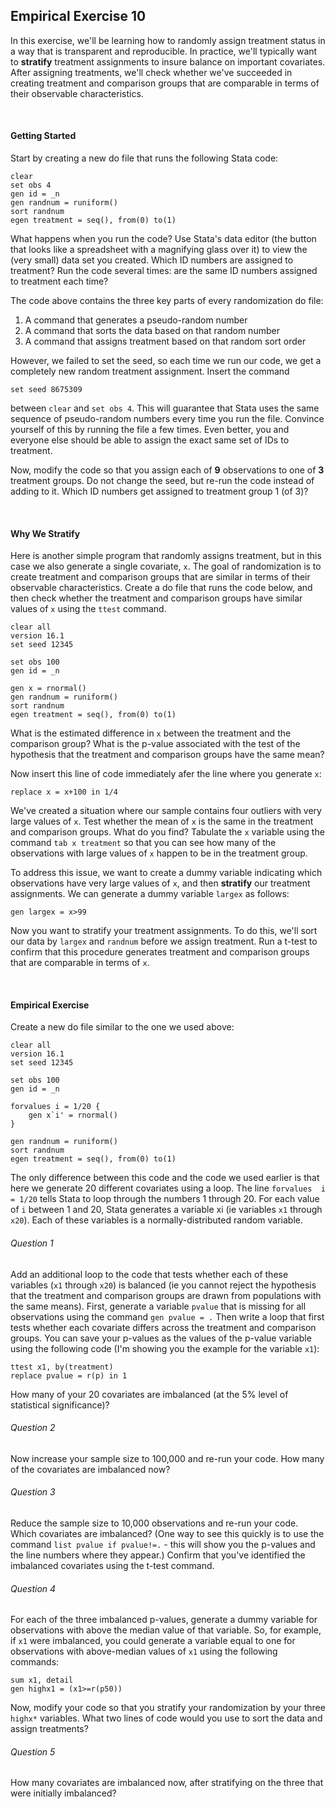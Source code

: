 ## Empirical Exercise 10

In this exercise, we'll be learning how to randomly assign treatment status in a way 
that is transparent and reproducible.  In practice, we'll typically want to 
**stratify** treatment assignments to insure balance on important covariates.  After 
assigning treatments, we'll check whether we've succeeded in creating treatment 
and comparison groups that are comparable in terms of their observable characteristics.

<br>

#### Getting Started

Start by creating a new do file that runs the following Stata code:

```
clear
set obs 4
gen id = _n 
gen randnum = runiform()
sort randnum
egen treatment = seq(), from(0) to(1)
```

What happens when you run the code?  Use Stata's data editor (the button that looks like 
a spreadsheet with a magnifying glass over it) to view the (very small) data set you 
created.  Which ID numbers are assigned to treatment?  Run the code several times:  are 
the same ID numbers assigned to treatment each time?  

The code above contains the three key parts of every randomization do file:  

1. A command that generates a pseudo-random number 
2. A command that sorts the data based on that random number
3. A command that assigns treatment based on that random sort order

However, we failed to set the seed, so each time we run our code, we get a 
completely new random treatment assignment.  Insert the command 

```
set seed 8675309 
```

between `clear` and `set obs 4`.  This will guarantee that Stata uses the 
same sequence of pseudo-random numbers every time you run the file.  Convince 
yourself of this by running the file a few times.  Even better, you and 
everyone else should be able to assign the exact same set of IDs to 
treatment.  

Now, modify the code so that you assign each of **9** observations to one of **3** 
treatment groups.  Do not change the seed, but re-run the code instead of adding to 
it.  Which ID numbers get assigned to treatment group 1 (of 3)?

<br>

#### Why We Stratify

Here is another simple program that randomly assigns treatment, but in this case
we also generate a single covariate, `x`.  The goal of randomization is to 
create treatment and comparison groups that are similar in terms of their 
observable characteristics.  Create a do file that runs the code below, 
and then check whether the treatment and comparison groups have similar 
values of `x` using the `ttest` command.

```
clear all
version 16.1
set seed 12345

set obs 100
gen id = _n 

gen x = rnormal()
gen randnum = runiform()
sort randnum
egen treatment = seq(), from(0) to(1)
```

What is the estimated difference in `x` between the treatment and the comparison 
group?  What is the p-value associated with the test of the hypothesis that 
the treatment and comparison groups have the same mean?

Now insert this line of code immediately afer the line where you generate `x`:

```
replace x = x+100 in 1/4
```

We've created a situation where our sample contains four outliers with very large 
values of `x`.  Test whether the mean of `x` is the same in the treatment and 
comparison groups.  What do you find?  Tabulate the `x` variable using the command `tab x treatment` 
so that you can see how many of the observations with large values of `x` happen to be 
in the treatment group.

To address this issue, we want to create a dummy variable indicating which observations 
have very large values of `x`, and then **stratify** our treatment assignments.    We 
can generate a dummy variable `largex` as follows:

```
gen largex = x>99
```

Now you want to stratify your treatment assignments.  To do this, we'll sort 
our data by `largex` and `randnum` before we assign treatment.  Run a t-test 
to confirm that this procedure generates treatment and comparison groups 
that are comparable in terms of `x`.

<br>

#### Empirical Exercise

Create a new do file similar to the one we used above:

```
clear all
version 16.1
set seed 12345

set obs 100
gen id = _n 

forvalues i = 1/20 {
	gen x`i' = rnormal()
}

gen randnum = runiform()
sort randnum
egen treatment = seq(), from(0) to(1)
```

The only difference between this code and the code we used earlier is that 
here we generate 20 different covariates using a loop.  The line `forvalues  i = 1/20` 
tells Stata to loop through the numbers 1 through 20.  For each value of `i` between 1 and 20, 
Stata generates a variable xi (ie variables `x1` through `x20`).  Each of these variables is a 
normally-distributed random variable.  

###### Question 1

Add an additional loop to the code that tests whether each of these variables (`x1` through `x20`) is 
balanced (ie you cannot reject the hypothesis that the treatment and comparison groups are 
drawn from populations with the same means).  First, generate a variable `pvalue` that is missing 
for all observations using the command `gen pvalue = .`  Then write a loop that first tests whether 
each covariate differs across the treatment and comparison groups.  You can save your p-values 
as the values of the p-value variable using the following code (I'm showing you the example for the variable `x1`):

```
ttest x1, by(treatment)
replace pvalue = r(p) in 1
```

How many of your 20 covariates are imbalanced (at the 5% level of statistical significance)?

###### Question 2

Now increase your sample size to 100,000 and re-run your code.  How many of the covariates are imbalanced now?

###### Question 3

Reduce the sample size to 10,000 observations and re-run your code.  Which covariates are imbalanced?  (One way 
to see this quickly is to use the command `list pvalue if pvalue!=.` - this will show you the p-values and 
the line numbers where they appear.)  Confirm that you've identified the imbalanced covariates using the 
t-test command.  

###### Question 4

For each of the three imbalanced p-values, generate a dummy variable for observations with above the median 
value of that variable.  So, for example, if `x1` were imbalanced, you could generate a variable equal 
to one for observations with above-median values of `x1` using the following commands:

```
sum x1, detail
gen highx1 = (x1>=r(p50))
```

Now, modify your code so that you stratify your randomization by your three `highx*` variables.  What 
two lines of code would you use to sort the data and assign treatments?

###### Question 5

How many covariates are imbalanced now, after stratifying on the three that were initially imbalanced?


